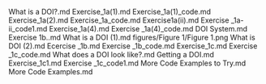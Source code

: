 What is a DOI?.md
Exercise_1a(1).md
Exercise_1a(1)_code.md
Exercise_1a(2).md
Exercise_1a_code.md
Exercise1a(ii).md
Exercise _1a-ii_code1.md
Exercise_1a(4).md
Exercise _1a(4)_code.md
DOI System.md
Exercise 1b..md
What is a DOI (1).md
figures/Figure 1/Figure 1.png
What is DOI (2).md
Ecercise _1b.md
Exercise _1b_code.md
Exercise_1c.md
Exercise _1c_code.md
 What does a DOI look like?.md
Getting a DOI.md
Exercise_1c1.md
Exercise _1c_code1.md
More Code Examples to Try.md
More Code Examples.md
